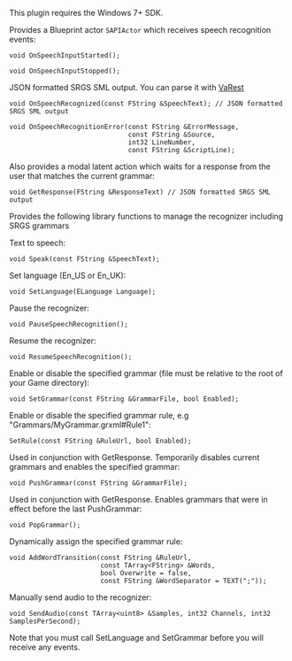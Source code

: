 This plugin requires the Windows 7+ SDK.

Provides a Blueprint actor <code>SAPIActor</code> which receives speech recognition events:

    void OnSpeechInputStarted();

    void OnSpeechInputStopped();
 
JSON formatted SRGS SML output. You can parse it with [VaRest](https://github.com/ufna/VaRest)

    void OnSpeechRecognized(const FString &SpeechText); // JSON formatted SRGS SML output
 
    void OnSpeechRecognitionError(const FString &ErrorMessage, 
                                  const FString &Source, 
                                  int32 LineNumber, 
                                  const FString &ScriptLine);

Also provides a modal latent action which waits for a response from the user that matches the current grammar:  

    void GetResponse(FString &ResponseText) // JSON formatted SRGS SML output


Provides the following library functions to manage the recognizer including SRGS grammars

Text to speech:

    void Speak(const FString &SpeechText);
    
Set language (En_US or En_UK):

    void SetLanguage(ELanguage Language);
    
Pause the recognizer:

    void PauseSpeechRecognition();

Resume the recognizer:

    void ResumeSpeechRecognition();

Enable or disable the specified grammar (file must be relative to the root of your Game directory):

    void SetGrammar(const FString &GrammarFile, bool Enabled);

Enable or disable the specified grammar rule, e.g "Grammars/MyGrammar.grxml#Rule1":

    SetRule(const FString &RuleUrl, bool Enabled);
    
Used in conjunction with GetResponse. Temporarily disables current grammars and enables the specified grammar:

    void PushGrammar(const FString &GrammarFile);

Used in conjunction with GetResponse. Enables grammars that were in effect before the last PushGrammar:
    
    void PopGrammar();

Dynamically assign the specified grammar rule:

    void AddWordTransition(const FString &RuleUrl, 
                           const TArray<FString> &Words, 
                           bool Overwrite = false, 
                           const FString &WordSeparator = TEXT(";"));

Manually send audio to the recognizer:

    void SendAudio(const TArray<uint8> &Samples, int32 Channels, int32 SamplesPerSecond);
    
Note that you must call SetLanguage and SetGrammar before you will receive any events.


